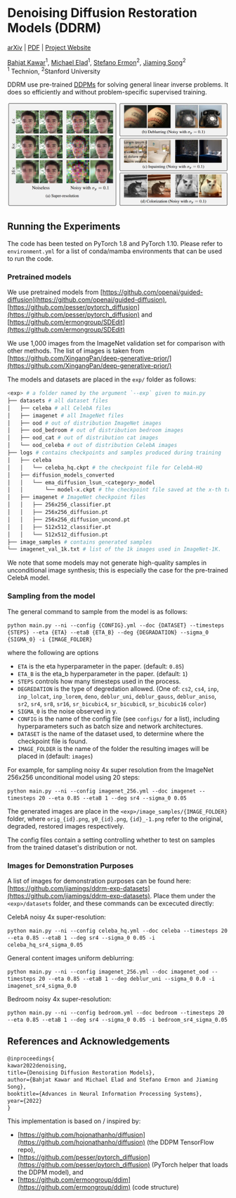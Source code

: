 # Denoising Diffusion Restoration Models (DDRM)

[arXiv](https://arxiv.org/abs/2201.11793) | [PDF](https://ddrm-ml.github.io/DDRM-paper.pdf) | [Project Website](https://ddrm-ml.github.io/)

[Bahjat Kawar](https://il.linkedin.com/in/bahjat-k)<sup>1</sup>, [Michael Elad](https://elad.cs.technion.ac.il/)<sup>1</sup>, [Stefano Ermon](http://cs.stanford.edu/~ermon)<sup>2</sup>, [Jiaming Song](http://tsong.me)<sup>2</sup><br />
<sup>1</sup> Technion, <sup>2</sup>Stanford University

DDRM use pre-trained [DDPMs](https://hojonathanho.github.io/diffusion/) for solving general linear inverse problems. It does so efficiently and without problem-specific supervised training.

<img src="figures/ddrm-overview.png" alt="ddrm-overview" style="width:800px;"/>

## Running the Experiments
The code has been tested on PyTorch 1.8 and PyTorch 1.10. Please refer to `environment.yml` for a list of conda/mamba environments that can be used to run the code. 

### Pretrained models
We use pretrained models from [https://github.com/openai/guided-diffusion](https://github.com/openai/guided-diffusion), [https://github.com/pesser/pytorch_diffusion](https://github.com/pesser/pytorch_diffusion) and [https://github.com/ermongroup/SDEdit](https://github.com/ermongroup/SDEdit)

We use 1,000 images from the ImageNet validation set for comparison with other methods. The list of images is taken from [https://github.com/XingangPan/deep-generative-prior/](https://github.com/XingangPan/deep-generative-prior/)

The models and datasets are placed in the `exp/` folder as follows:
```bash
<exp> # a folder named by the argument `--exp` given to main.py
├── datasets # all dataset files
│   ├── celeba # all CelebA files
│   ├── imagenet # all ImageNet files
│   ├── ood # out of distribution ImageNet images
│   ├── ood_bedroom # out of distribution bedroom images
│   ├── ood_cat # out of distribution cat images
│   └── ood_celeba # out of distribution CelebA images
├── logs # contains checkpoints and samples produced during training
│   ├── celeba
│   │   └── celeba_hq.ckpt # the checkpoint file for CelebA-HQ
│   ├── diffusion_models_converted
│   │   └── ema_diffusion_lsun_<category>_model
│   │       └── model-x.ckpt # the checkpoint file saved at the x-th training iteration
│   ├── imagenet # ImageNet checkpoint files
│   │   ├── 256x256_classifier.pt
│   │   ├── 256x256_diffusion.pt
│   │   ├── 256x256_diffusion_uncond.pt
│   │   ├── 512x512_classifier.pt
│   │   └── 512x512_diffusion.pt
├── image_samples # contains generated samples
└── imagenet_val_1k.txt # list of the 1k images used in ImageNet-1K.
```

We note that some models may not generate high-quality samples in unconditional image synthesis; this is especially the case for the pre-trained CelebA model.

### Sampling from the model

The general command to sample from the model is as follows:
```
python main.py --ni --config {CONFIG}.yml --doc {DATASET} --timesteps {STEPS} --eta {ETA} --etaB {ETA_B} --deg {DEGRADATION} --sigma_0 {SIGMA_0} -i {IMAGE_FOLDER}
```
where the following are options
- `ETA` is the eta hyperparameter in the paper. (default: `0.85`)
- `ETA_B` is the eta_b hyperparameter in the paper. (default: `1`)
- `STEPS` controls how many timesteps used in the process.
- `DEGREDATION` is the type of degredation allowed. (One of: `cs2`, `cs4`, `inp`, `inp_lolcat`, `inp_lorem`, `deno`, `deblur_uni`, `deblur_gauss`, `deblur_aniso`, `sr2`, `sr4`, `sr8`, `sr16`, `sr_bicubic4`, `sr_bicubic8`, `sr_bicubic16` `color`)
- `SIGMA_0` is the noise observed in y.
- `CONFIG` is the name of the config file (see `configs/` for a list), including hyperparameters such as batch size and network architectures.
- `DATASET` is the name of the dataset used, to determine where the checkpoint file is found.
- `IMAGE_FOLDER` is the name of the folder the resulting images will be placed in (default: `images`)

For example, for sampling noisy 4x super resolution from the ImageNet 256x256 unconditional model using 20 steps:
```
python main.py --ni --config imagenet_256.yml --doc imagenet --timesteps 20 --eta 0.85 --etaB 1 --deg sr4 --sigma_0 0.05
```
The generated images are place in the `<exp>/image_samples/{IMAGE_FOLDER}` folder, where `orig_{id}.png`, `y0_{id}.png`, `{id}_-1.png` refer to the original, degraded, restored images respectively.

The config files contain a setting controlling whether to test on samples from the trained dataset's distribution or not.

### Images for Demonstration Purposes
A list of images for demonstration purposes can be found here: [https://github.com/jiamings/ddrm-exp-datasets](https://github.com/jiamings/ddrm-exp-datasets). Place them under the `<exp>/datasets` folder, and these commands can be excecuted directly:

CelebA noisy 4x super-resolution:
```
python main.py --ni --config celeba_hq.yml --doc celeba --timesteps 20 --eta 0.85 --etaB 1 --deg sr4 --sigma_0 0.05 -i celeba_hq_sr4_sigma_0.05
```

General content images uniform deblurring:
```
python main.py --ni --config imagenet_256.yml --doc imagenet_ood --timesteps 20 --eta 0.85 --etaB 1 --deg deblur_uni --sigma_0 0.0 -i imagenet_sr4_sigma_0.0
```

Bedroom noisy 4x super-resolution:
```
python main.py --ni --config bedroom.yml --doc bedroom --timesteps 20 --eta 0.85 --etaB 1 --deg sr4 --sigma_0 0.05 -i bedroom_sr4_sigma_0.05
```

## References and Acknowledgements
```
@inproceedings{
kawar2022denoising,
title={Denoising Diffusion Restoration Models},
author={Bahjat Kawar and Michael Elad and Stefano Ermon and Jiaming Song},
booktitle={Advances in Neural Information Processing Systems},
year={2022}
}
```

This implementation is based on / inspired by:
- [https://github.com/hojonathanho/diffusion](https://github.com/hojonathanho/diffusion) (the DDPM TensorFlow repo),
- [https://github.com/pesser/pytorch_diffusion](https://github.com/pesser/pytorch_diffusion) (PyTorch helper that loads the DDPM model), and
- [https://github.com/ermongroup/ddim](https://github.com/ermongroup/ddim) (code structure)
